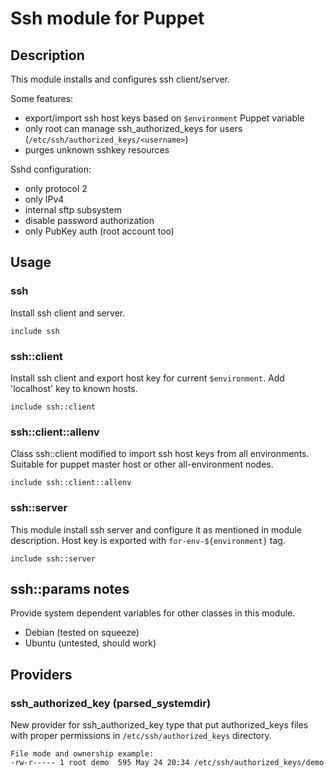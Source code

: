 # Ssh module for Puppet

## Description
This module installs and configures ssh client/server.

Some features:

- export/import ssh host keys based on `$environment` Puppet variable
- only root can manage ssh_authorized_keys for users (`/etc/ssh/authorized_keys/<username>`)
- purges unknown sshkey resources

Sshd configuration:

- only protocol 2
- only IPv4
- internal sftp subsystem
- disable password authorization
- only PubKey auth (root account too)

## Usage

### ssh
Install ssh client and server.

    include ssh

### ssh::client
Install ssh client and export host key for current `$environment`.
Add 'localhost' key to known hosts.

    include ssh::client

### ssh::client::allenv
Class ssh::client modified to import ssh host keys from all environments.
Suitable for puppet master host or other all-environment nodes.

    include ssh::client::allenv

### ssh::server
This module install ssh server and configure it as mentioned in module description.
Host key is exported with `for-env-${environment}` tag.

    include ssh::server

## ssh::params notes
Provide system dependent variables for other classes in this module.

- Debian (tested on squeeze)
- Ubuntu (untested, should work)

## Providers

### ssh_authorized_key (parsed_systemdir)
New provider for ssh_authorized_key type that put authorized_keys files with
proper permissions in `/etc/ssh/authorized_keys` directory.

    File mode and ownership example:
    -rw-r----- 1 root demo  595 May 24 20:34 /etc/ssh/authorized_keys/demo

